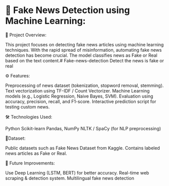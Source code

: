 # 📰 Fake News Detection using Machine Learning:

📌 Project Overview:

This project focuses on detecting fake news articles using machine learning techniques. With the rapid spread of misinformation, automating fake news detection has become crucial. The model classifies news as Fake or Real based on the text content.# Fake-news-detection
Detect the news is fake or real

⚙️ Features:

Preprocessing of news dataset (tokenization, stopword removal, stemming).
Text vectorization using TF-IDF / Count Vectorizer.
Machine Learning models (e.g., Logistic Regression, Naive Bayes, SVM).
Evaluation using accuracy, precision, recall, and F1-score.
Interactive prediction script for testing custom news.

🛠️ Technologies Used:

Python
Scikit-learn
Pandas, NumPy
NLTK / SpaCy (for NLP preprocessing)

📂Dataset:

Public datasets such as Fake News Dataset from Kaggle.
Contains labeled news articles as Fake or Real.

📌 Future Improvements:

Use Deep Learning (LSTM, BERT) for better accuracy.
Real-time web scraping & detection system.
Multilingual fake news detection
